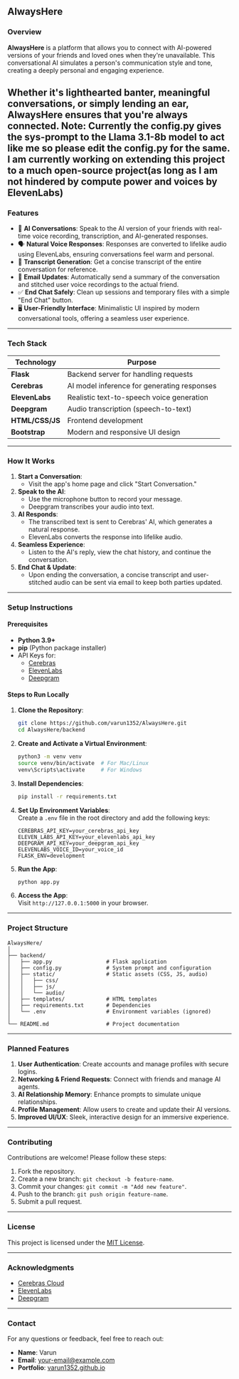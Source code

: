 ## **AlwaysHere**

### **Overview**  
**AlwaysHere** is a platform that allows you to connect with AI-powered versions of your friends and loved ones when they're unavailable. This conversational AI simulates a person's communication style and tone, creating a deeply personal and engaging experience.

Whether it's lighthearted banter, meaningful conversations, or simply lending an ear, **AlwaysHere** ensures that you're **always connected**.
Note: Currently the config.py gives the sys-prompt to the Llama 3.1-8b model to act like me so please edit the config.py for the same. 
I am currently working on extending this project to a much open-source project(as long as I am not hindered by compute power and voices by ElevenLabs)
---

### **Features**

- 🎤 **AI Conversations**: Speak to the AI version of your friends with real-time voice recording, transcription, and AI-generated responses.
- 🗣️ **Natural Voice Responses**: Responses are converted to lifelike audio using ElevenLabs, ensuring conversations feel warm and personal.
- 📄 **Transcript Generation**: Get a concise transcript of the entire conversation for reference.
- 📧 **Email Updates**: Automatically send a summary of the conversation and stitched user voice recordings to the actual friend.
- ✅ **End Chat Safely**: Clean up sessions and temporary files with a simple "End Chat" button.
- 🖥️ **User-Friendly Interface**: Minimalistic UI inspired by modern conversational tools, offering a seamless user experience.

---

### **Tech Stack**

| **Technology**   | **Purpose**                                 |
|------------------|---------------------------------------------|
| **Flask**        | Backend server for handling requests        |
| **Cerebras**     | AI model inference for generating responses |
| **ElevenLabs**   | Realistic text-to-speech voice generation   |
| **Deepgram**     | Audio transcription (speech-to-text)        |
| **HTML/CSS/JS**  | Frontend development                        |
| **Bootstrap**    | Modern and responsive UI design             |

---

### **How It Works**

1. **Start a Conversation**:  
   - Visit the app's home page and click "Start Conversation."
2. **Speak to the AI**:  
   - Use the microphone button to record your message.  
   - Deepgram transcribes your audio into text.
3. **AI Responds**:  
   - The transcribed text is sent to Cerebras' AI, which generates a natural response.  
   - ElevenLabs converts the response into lifelike audio.
4. **Seamless Experience**:  
   - Listen to the AI's reply, view the chat history, and continue the conversation.
5. **End Chat & Update**:  
   - Upon ending the conversation, a concise transcript and user-stitched audio can be sent via email to keep both parties updated.

---

### **Setup Instructions**

#### Prerequisites  
- **Python 3.9+**
- **pip** (Python package installer)
- API Keys for:
  - [Cerebras](https://cerebras.net/)
  - [ElevenLabs](https://elevenlabs.io/)
  - [Deepgram](https://deepgram.com/)

#### Steps to Run Locally

1. **Clone the Repository**:

   ```bash
   git clone https://github.com/varun1352/AlwaysHere.git
   cd AlwaysHere/backend
   ```

2. **Create and Activate a Virtual Environment**:

   ```bash
   python3 -m venv venv
   source venv/bin/activate  # For Mac/Linux
   venv\Scripts\activate     # For Windows
   ```

3. **Install Dependencies**:

   ```bash
   pip install -r requirements.txt
   ```

4. **Set Up Environment Variables**:  
   Create a `.env` file in the root directory and add the following keys:

   ```plaintext
   CEREBRAS_API_KEY=your_cerebras_api_key
   ELEVEN_LABS_API_KEY=your_elevenlabs_api_key
   DEEPGRAM_API_KEY=your_deepgram_api_key
   ELEVENLABS_VOICE_ID=your_voice_id
   FLASK_ENV=development
   ```

5. **Run the App**:

   ```bash
   python app.py
   ```

6. **Access the App**:  
   Visit `http://127.0.0.1:5000` in your browser.

---

### **Project Structure**

```
AlwaysHere/
│
├── backend/
│   ├── app.py                 # Flask application
│   ├── config.py              # System prompt and configuration
│   ├── static/                # Static assets (CSS, JS, audio)
│   │   ├── css/
│   │   ├── js/
│   │   └── audio/
│   ├── templates/             # HTML templates
│   ├── requirements.txt       # Dependencies
│   └── .env                   # Environment variables (ignored)
│
└── README.md                  # Project documentation
```

---

### **Planned Features**
1. **User Authentication**: Create accounts and manage profiles with secure logins.
2. **Networking & Friend Requests**: Connect with friends and manage AI agents.
3. **AI Relationship Memory**: Enhance prompts to simulate unique relationships.
4. **Profile Management**: Allow users to create and update their AI versions.
5. **Improved UI/UX**: Sleek, interactive design for an immersive experience.

---

### **Contributing**
Contributions are welcome! Please follow these steps:

1. Fork the repository.
2. Create a new branch: `git checkout -b feature-name`.
3. Commit your changes: `git commit -m "Add new feature"`.
4. Push to the branch: `git push origin feature-name`.
5. Submit a pull request.

---

### **License**
This project is licensed under the [MIT License](LICENSE).

---

### **Acknowledgments**
- [Cerebras Cloud](https://cerebras.net/)
- [ElevenLabs](https://elevenlabs.io/)
- [Deepgram](https://deepgram.com/)

---

### **Contact**
For any questions or feedback, feel free to reach out:
- **Name**: Varun  
- **Email**: your-email@example.com  
- **Portfolio**: [varun1352.github.io](https://varun1352.github.io/)  

